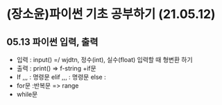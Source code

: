 # (장소윤)파이썬 기초 공부하기 (21.05.12)
## 05.13 파이썬 입력, 출력
+ 입력 : input() =/ wjdtn, 정수(int), 실수(float) 입력할 때 형변환 하기
+ 출력 : print() => f-string
+if문
 + If ,,, : 명령문 elif ,,, : 명령문 else :
+ for문 :반복문 => range
+ while문
